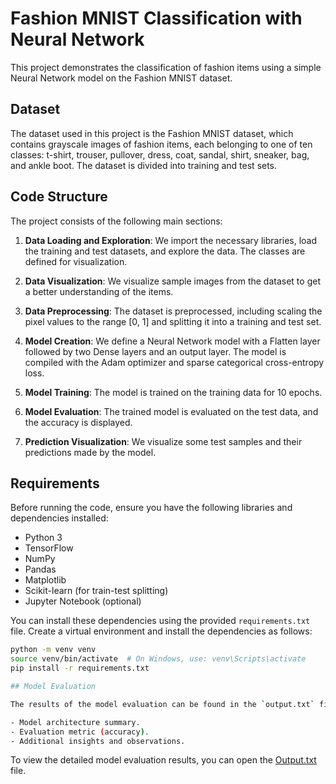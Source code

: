 # Fashion MNIST Classification with Neural Network

This project demonstrates the classification of fashion items using a simple Neural Network model on the Fashion MNIST dataset.

## Dataset
The dataset used in this project is the Fashion MNIST dataset, which contains grayscale images of fashion items, each belonging to one of ten classes: t-shirt, trouser, pullover, dress, coat, sandal, shirt, sneaker, bag, and ankle boot. The dataset is divided into training and test sets.

## Code Structure

The project consists of the following main sections:

1. **Data Loading and Exploration**: We import the necessary libraries, load the training and test datasets, and explore the data. The classes are defined for visualization.

2. **Data Visualization**: We visualize sample images from the dataset to get a better understanding of the items.

3. **Data Preprocessing**: The dataset is preprocessed, including scaling the pixel values to the range [0, 1] and splitting it into a training and test set.

4. **Model Creation**: We define a Neural Network model with a Flatten layer followed by two Dense layers and an output layer. The model is compiled with the Adam optimizer and sparse categorical cross-entropy loss.

5. **Model Training**: The model is trained on the training data for 10 epochs.

6. **Model Evaluation**: The trained model is evaluated on the test data, and the accuracy is displayed.

7. **Prediction Visualization**: We visualize some test samples and their predictions made by the model.

## Requirements

Before running the code, ensure you have the following libraries and dependencies installed:

- Python 3
- TensorFlow
- NumPy
- Pandas
- Matplotlib
- Scikit-learn (for train-test splitting)
- Jupyter Notebook (optional)

You can install these dependencies using the provided `requirements.txt` file. Create a virtual environment and install the dependencies as follows:

```bash
python -m venv venv
source venv/bin/activate  # On Windows, use: venv\Scripts\activate
pip install -r requirements.txt

## Model Evaluation

The results of the model evaluation can be found in the `output.txt` file. This file includes:

- Model architecture summary.
- Evaluation metric (accuracy).
- Additional insights and observations.
```
To view the detailed model evaluation results, you can open the [Output.txt](https://github.com/Asif734/Fashion_MNIST/blob/master/output.txt)
 file.

